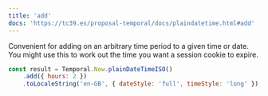 ```yaml
---
title: 'add'
docs: 'https://tc39.es/proposal-temporal/docs/plaindatetime.html#add'
---
```


Convenient for adding on an arbitrary time period to a given time or date. You
might use this to work out the time you want a session cookie to expire.

```javascript
const result = Temporal.Now.plainDateTimeISO()
	.add({ hours: 2 })
	.toLocaleString('en-GB', { dateStyle: 'full', timeStyle: 'long' });
```

